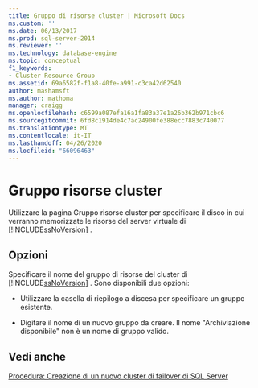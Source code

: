 ```yaml
---
title: Gruppo di risorse cluster | Microsoft Docs
ms.custom: ''
ms.date: 06/13/2017
ms.prod: sql-server-2014
ms.reviewer: ''
ms.technology: database-engine
ms.topic: conceptual
f1_keywords:
- Cluster Resource Group
ms.assetid: 69a6582f-f1a8-40fe-a991-c3ca42d62540
author: mashamsft
ms.author: mathoma
manager: craigg
ms.openlocfilehash: c6599a087efa16a1fa83a37e1a26b362b971cbc6
ms.sourcegitcommit: 6fd8c1914de4c7ac24900fe388ecc7883c740077
ms.translationtype: MT
ms.contentlocale: it-IT
ms.lasthandoff: 04/26/2020
ms.locfileid: "66096463"
---
```

# <a name="cluster-resource-group"></a>Gruppo risorse cluster
  Utilizzare la pagina Gruppo risorse cluster per specificare il disco in cui verranno memorizzate le risorse del server virtuale di [!INCLUDE[ssNoVersion](../../includes/ssnoversion-md.md)] .  
  
## <a name="options"></a>Opzioni  
 Specificare il nome del gruppo di risorse del cluster di [!INCLUDE[ssNoVersion](../../includes/ssnoversion-md.md)] . Sono disponibili due opzioni:  
  
-   Utilizzare la casella di riepilogo a discesa per specificare un gruppo esistente.  
  
-   Digitare il nome di un nuovo gruppo da creare. Il nome "Archiviazione disponibile" non è un nome di gruppo valido.  
  
## <a name="see-also"></a>Vedi anche  
 [Procedura: Creazione di un nuovo cluster di failover di SQL Server](https://go.microsoft.com/fwlink/?LinkId=190960)  
  
  
